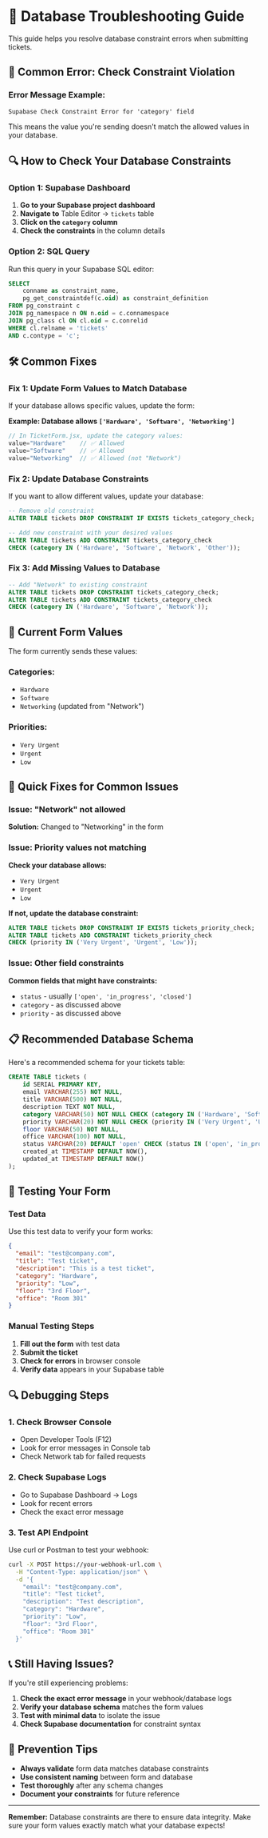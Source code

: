 # 🔧 Database Troubleshooting Guide

This guide helps you resolve database constraint errors when submitting tickets.

## 🚨 Common Error: Check Constraint Violation

### Error Message Example:
```
Supabase Check Constraint Error for 'category' field
```

This means the value you're sending doesn't match the allowed values in your database.

## 🔍 How to Check Your Database Constraints

### Option 1: Supabase Dashboard
1. **Go to your Supabase project dashboard**
2. **Navigate to** Table Editor → `tickets` table
3. **Click on the `category` column**
4. **Check the constraints** in the column details

### Option 2: SQL Query
Run this query in your Supabase SQL editor:
```sql
SELECT 
    conname as constraint_name,
    pg_get_constraintdef(c.oid) as constraint_definition
FROM pg_constraint c
JOIN pg_namespace n ON n.oid = c.connamespace
JOIN pg_class cl ON cl.oid = c.conrelid
WHERE cl.relname = 'tickets' 
AND c.contype = 'c';
```

## 🛠️ Common Fixes

### Fix 1: Update Form Values to Match Database

If your database allows specific values, update the form:

**Example: Database allows `['Hardware', 'Software', 'Networking']`**

```javascript
// In TicketForm.jsx, update the category values:
value="Hardware"    // ✅ Allowed
value="Software"    // ✅ Allowed  
value="Networking"  // ✅ Allowed (not "Network")
```

### Fix 2: Update Database Constraints

If you want to allow different values, update your database:

```sql
-- Remove old constraint
ALTER TABLE tickets DROP CONSTRAINT IF EXISTS tickets_category_check;

-- Add new constraint with your desired values
ALTER TABLE tickets ADD CONSTRAINT tickets_category_check 
CHECK (category IN ('Hardware', 'Software', 'Network', 'Other'));
```

### Fix 3: Add Missing Values to Database

```sql
-- Add "Network" to existing constraint
ALTER TABLE tickets DROP CONSTRAINT tickets_category_check;
ALTER TABLE tickets ADD CONSTRAINT tickets_category_check 
CHECK (category IN ('Hardware', 'Software', 'Network'));
```

## 🎯 Current Form Values

The form currently sends these values:

### Categories:
- `Hardware` 
- `Software`
- `Networking` (updated from "Network")

### Priorities:
- `Very Urgent`
- `Urgent` 
- `Low`

## 🔧 Quick Fixes for Common Issues

### Issue: "Network" not allowed
**Solution:** Changed to "Networking" in the form

### Issue: Priority values not matching
**Check your database allows:**
- `Very Urgent`
- `Urgent`
- `Low`

**If not, update the database constraint:**
```sql
ALTER TABLE tickets DROP CONSTRAINT IF EXISTS tickets_priority_check;
ALTER TABLE tickets ADD CONSTRAINT tickets_priority_check 
CHECK (priority IN ('Very Urgent', 'Urgent', 'Low'));
```

### Issue: Other field constraints
**Common fields that might have constraints:**
- `status` - usually `['open', 'in_progress', 'closed']`
- `category` - as discussed above
- `priority` - as discussed above

## 📋 Recommended Database Schema

Here's a recommended schema for your tickets table:

```sql
CREATE TABLE tickets (
    id SERIAL PRIMARY KEY,
    email VARCHAR(255) NOT NULL,
    title VARCHAR(500) NOT NULL,
    description TEXT NOT NULL,
    category VARCHAR(50) NOT NULL CHECK (category IN ('Hardware', 'Software', 'Networking')),
    priority VARCHAR(20) NOT NULL CHECK (priority IN ('Very Urgent', 'Urgent', 'Low')),
    floor VARCHAR(50) NOT NULL,
    office VARCHAR(100) NOT NULL,
    status VARCHAR(20) DEFAULT 'open' CHECK (status IN ('open', 'in_progress', 'closed')),
    created_at TIMESTAMP DEFAULT NOW(),
    updated_at TIMESTAMP DEFAULT NOW()
);
```

## 🧪 Testing Your Form

### Test Data
Use this test data to verify your form works:

```json
{
  "email": "test@company.com",
  "title": "Test ticket",
  "description": "This is a test ticket",
  "category": "Hardware",
  "priority": "Low",
  "floor": "3rd Floor",
  "office": "Room 301"
}
```

### Manual Testing Steps
1. **Fill out the form** with test data
2. **Submit the ticket**
3. **Check for errors** in browser console
4. **Verify data** appears in your Supabase table

## 🔍 Debugging Steps

### 1. Check Browser Console
- Open Developer Tools (F12)
- Look for error messages in Console tab
- Check Network tab for failed requests

### 2. Check Supabase Logs
- Go to Supabase Dashboard → Logs
- Look for recent errors
- Check the exact error message

### 3. Test API Endpoint
Use curl or Postman to test your webhook:

```bash
curl -X POST https://your-webhook-url.com \
  -H "Content-Type: application/json" \
  -d '{
    "email": "test@company.com",
    "title": "Test ticket",
    "description": "Test description",
    "category": "Hardware",
    "priority": "Low",
    "floor": "3rd Floor",
    "office": "Room 301"
  }'
```

## 📞 Still Having Issues?

If you're still experiencing problems:

1. **Check the exact error message** in your webhook/database logs
2. **Verify your database schema** matches the form values
3. **Test with minimal data** to isolate the issue
4. **Check Supabase documentation** for constraint syntax

## 🎯 Prevention Tips

- **Always validate** form data matches database constraints
- **Use consistent naming** between form and database
- **Test thoroughly** after any schema changes
- **Document your constraints** for future reference

---

**Remember:** Database constraints are there to ensure data integrity. Make sure your form values exactly match what your database expects!